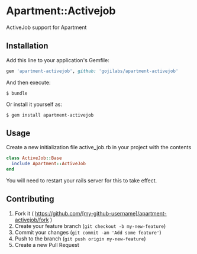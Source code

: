 # Apartment::Activejob

ActiveJob support for Apartment

## Installation

Add this line to your application's Gemfile:

```ruby
gem 'apartment-activejob', github: 'gojilabs/apartment-activejob'
```

And then execute:

    $ bundle

Or install it yourself as:

    $ gem install apartment-activejob

## Usage

Create a new initialization file active_job.rb in your project with the contents

```ruby
class ActiveJob::Base
  include Apartment::ActiveJob
end
```

You will need to restart your rails server for this to take effect.

## Contributing

1. Fork it ( https://github.com/[my-github-username]/apartment-activejob/fork )
2. Create your feature branch (`git checkout -b my-new-feature`)
3. Commit your changes (`git commit -am 'Add some feature'`)
4. Push to the branch (`git push origin my-new-feature`)
5. Create a new Pull Request
